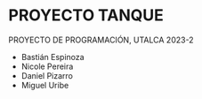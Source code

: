 # PROYECTO TANQUE

PROYECTO DE PROGRAMACIÓN, UTALCA 2023-2

* Bastián Espinoza
* Nicole Pereira
* Daniel Pizarro
* Miguel Uribe
